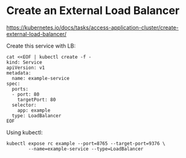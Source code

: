 # Create an External Load Balancer

https://kubernetes.io/docs/tasks/access-application-cluster/create-external-load-balancer/


Create this service with LB:
```
cat <<EOF | kubectl create -f -
kind: Service
apiVersion: v1
metadata:
  name: example-service
spec:
  ports:
  - port: 80
    targetPort: 80
  selector:
    app: example
  type: LoadBalancer
EOF
```

Using kubectl:
```
kubectl expose rc example --port=8765 --target-port=9376 \
        --name=example-service --type=LoadBalancer
```
